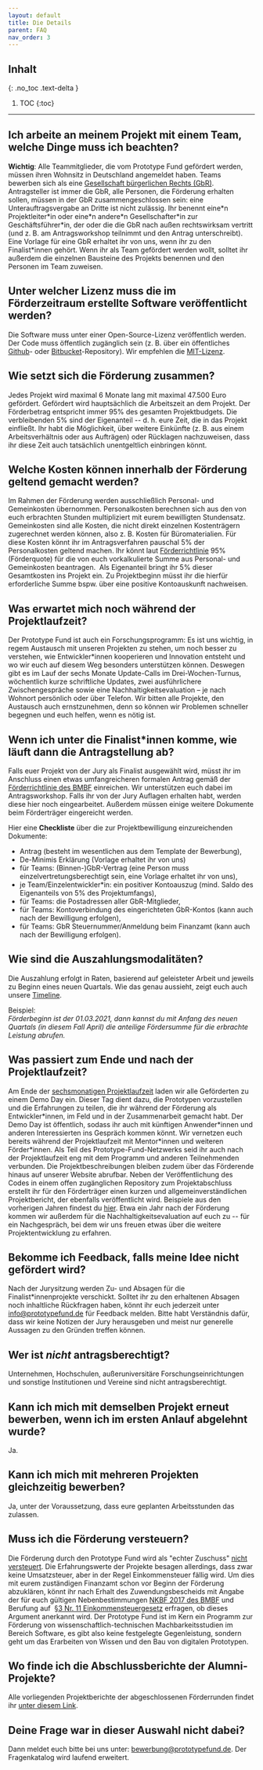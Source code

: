 ```yaml
---
layout: default
title: Die Details
parent: FAQ
nav_order: 3
---
```


## Inhalt
{: .no_toc .text-delta }

1. TOC
{:toc}

---

## Ich arbeite an meinem Projekt mit einem Team, welche Dinge muss ich beachten?

**Wichtig**: Alle Teammitglieder, die vom Prototype Fund gefördert werden, müssen ihren Wohnsitz in Deutschland angemeldet haben. Teams bewerben sich als eine [Gesellschaft bürgerlichen Rechts (GbR)](https://de.wikipedia.org/wiki/Gesellschaft_b%C3%BCrgerlichen_Rechts_%28Deutschland%29). Antragsteller ist immer die GbR, alle Personen, die Förderung erhalten sollen, müssen in der GbR zusammengeschlossen sein: eine Unterauftragsvergabe an Dritte ist nicht zulässig. Ihr benennt eine\*n Projektleiter\*in oder eine\*n andere\*n Gesellschafter\*in zur Geschäftsführer\*in, der oder die die GbR nach außen rechtswirksam vertritt (und z. B. am Antragsworkshop teilnimmt und den Antrag unterschreibt). Eine Vorlage für eine GbR erhaltet ihr von uns, wenn ihr zu den Finalist\*innen gehört. Wenn ihr als Team gefördert werden wollt, solltet ihr außerdem die einzelnen Bausteine des Projekts benennen und den Personen im Team zuweisen.

## Unter welcher Lizenz muss die im Förderzeitraum erstellte Software veröffentlicht werden?

Die Software muss unter einer Open-Source-Lizenz veröffentlich werden. Der Code muss öffentlich zugänglich sein (z. B. über ein öffentliches [Github](https://github.com/)- oder [Bitbucket](https://bitbucket.org/)-Repository). Wir empfehlen die [MIT-Lizenz](https://opensource.org/licenses/MIT).

## Wie setzt sich die Förderung zusammen?

Jedes Projekt wird maximal 6 Monate lang mit maximal 47.500 Euro gefördert. Gefördert wird hauptsächlich die Arbeitszeit an dem Projekt. Der Förderbetrag entspricht immer 95% des gesamten Projektbudgets. Die verbleibenden 5% sind der Eigenanteil -- d. h. eure Zeit, die in das Projekt einfließt. Ihr habt die Möglichkeit, über weitere Einkünfte (z. B. aus einem Arbeitsverhältnis oder aus Aufträgen) oder Rücklagen nachzuweisen, dass ihr diese Zeit auch tatsächlich unentgeltlich einbringen könnt.

## Welche Kosten können innerhalb der Förderung geltend gemacht werden?

Im Rahmen der Förderung werden ausschließlich Personal- und Gemeinkosten übernommen. Personalkosten berechnen sich aus den von euch erbrachten Stunden multipliziert mit eurem bewilligten Stundensatz. Gemeinkosten sind alle Kosten, die nicht direkt einzelnen Kostenträgern zugerechnet werden können, also z. B. Kosten für Büromaterialien. Für diese Kosten könnt ihr im Antragsverfahren pauschal 5% der Personalkosten geltend machen. Ihr könnt laut [Förderrichtlinie](https://www.bmbf.de/foerderungen/bekanntmachung-1395.html) 95% (Förderquote) für die von euch vorkalkulierte Summe aus Personal- und Gemeinkosten beantragen.  Als Eigenanteil bringt ihr 5% dieser Gesamtkosten ins Projekt ein. Zu Projektbeginn müsst ihr die hierfür erforderliche Summe bspw. über eine positive Kontoauskunft nachweisen.

## Was erwartet mich noch während der Projektlaufzeit?

Der Prototype Fund ist auch ein Forschungsprogramm: Es ist uns wichtig, in regem Austausch mit unseren Projekten zu stehen, um noch besser zu verstehen, wie Entwickler\*innen kooperieren und Innovation entsteht und wo wir euch auf diesem Weg besonders unterstützen können. Deswegen gibt es im Lauf der sechs Monate Update-Calls im Drei-Wochen-Turnus, wöchentlich kurze schriftliche Updates, zwei ausführlichere Zwischengespräche sowie eine Nachhaltigkeitsevaluation – je nach Wohnort persönlich oder über Telefon. Wir bitten alle Projekte, den Austausch auch ernstzunehmen, denn so können wir Problemen schneller begegnen und euch helfen, wenn es nötig ist.

## Wenn ich unter die Finalist\*innen komme, wie läuft dann die Antragstellung ab?

Falls euer Projekt von der Jury als Finalist ausgewählt wird, müsst ihr im Anschluss einen etwas umfangreicheren formalen Antrag gemäß der [Förderrichtlinie des BMBF](https://www.bmbf.de/foerderungen/bekanntmachung-1225.html) einreichen. Wir unterstützen euch dabei im Antragsworkshop. Falls ihr von der Jury Auflagen erhalten habt, werden diese hier noch eingearbeitet. Außerdem müssen einige weitere Dokumente beim Förderträger eingereicht werden.

Hier eine **Checkliste** über die zur Projektbewilligung einzureichenden Dokumente:

- Antrag (besteht im wesentlichen aus dem Template der Bewerbung),
- De-Minimis Erklärung (Vorlage erhaltet ihr von uns)
- für Teams: (Binnen-)GbR-Vertrag (eine Person muss einzelvertretungsberechtigt sein, eine Vorlage erhaltet ihr von uns),
- je Team/Einzelentwickler\*in: ein positiver Kontoauszug (mind. Saldo des Eigenanteils von 5% des Projektumfangs),
- für Teams: die Postadressen aller GbR-Mitglieder,
- für Teams: Kontoverbindung des eingerichteten GbR-Kontos (kann auch nach der Bewilligung erfolgen),
- für Teams: GbR Steuernummer/Anmeldung beim Finanzamt (kann auch nach der Bewilligung erfolgen).

## Wie sind die Auszahlungsmodalitäten?

Die Auszahlung erfolgt in Raten, basierend auf geleisteter Arbeit und jeweils zu Beginn eines neuen Quartals. Wie das genau aussieht, zeigt euch auch unsere [Timeline](https://prototypefund.de/bewerbung/timeline/).

Beispiel:\
_Förderbeginn ist der 01.03.2021, dann kannst du mit Anfang des neuen Quartals (in diesem Fall April) die anteilige Fördersumme für die erbrachte Leistung abrufen._

## Was passiert zum Ende und nach der Projektlaufzeit?

Am Ende der [sechsmonatigen Projektlaufzeit](https://prototypefund.de/bewerbung/timeline/) laden wir alle Geförderten zu einem Demo Day ein. Dieser Tag dient dazu, die Prototypen vorzustellen und die Erfahrungen zu teilen, die ihr während der Förderung als Entwickler\*innen, im Feld und in der Zusammenarbeit gemacht habt. Der Demo Day ist öffentlich, sodass ihr auch mit künftigen Anwender\*innen und anderen Interessierten ins Gespräch kommen könnt. Wir vernetzen euch bereits während der Projektlaufzeit mit Mentor\*innen und weiteren Förder\*innen. Als Teil des Prototype-Fund-Netzwerks seid ihr auch nach der Projektlaufzeit eng mit dem Programm und anderen Teilnehmenden verbunden. Die Projektbeschreibungen bleiben zudem über das Förderende hinaus auf unserer Website abrufbar. Neben der Veröffentlichung des Codes in einem offen zugänglichen Repository zum Projektabschluss erstellt ihr für den Förderträger einen kurzen und allgemeinverständlichen Projektbericht, der ebenfalls veröffentlicht wird. Beispiele aus den vorherigen Jahren findest du [hier](https://www.tib.eu/de/suchen/?tx_tibsearch_search%5Bquery%5D=Software-Sprint&tx_tibsearch_search%5Bcnt%5D=20&tx_tibsearch_search%5Bpg%5D=1&tx_tibsearch_search%5BDlicenseModel%5D%5B0%5D=oa). Etwa ein Jahr nach der Förderung kommen wir außerdem für die Nachhaltigkeitsevaluation auf euch zu -- für ein Nachgespräch, bei dem wir uns freuen etwas über die weitere Projektentwicklung zu erfahren.

## Bekomme ich Feedback, falls meine Idee nicht gefördert wird?

Nach der Jurysitzung werden Zu- und Absagen für die Finalist\*innenprojekte verschickt. Solltet ihr zu den erhaltenen Absagen noch inhaltliche Rückfragen haben, könnt ihr euch jederzeit unter <info@prototypefund.de> für Feedback melden. Bitte habt Verständnis dafür, dass wir keine Notizen der Jury herausgeben und meist nur generelle Aussagen zu den Gründen treffen können.

## Wer ist _nicht_ antragsberechtigt?

Unternehmen, Hochschulen, außeruniversitäre Forschungseinrichtungen und sonstige Institutionen und Vereine sind nicht antragsberechtigt.

## Kann ich mich mit demselben Projekt erneut bewerben, wenn ich im ersten Anlauf abgelehnt wurde?

Ja.

## Kann ich mich mit mehreren Projekten gleichzeitig bewerben?

Ja, unter der Voraussetzung, dass eure geplanten Arbeitsstunden das zulassen.

## Muss ich die Förderung versteuern?

Die Förderung durch den Prototype Fund wird als "echter Zuschuss" [nicht versteuert](https://www.haufe.de/finance/finance-office-professional/zuwendungen-aus-oeffentlichen-kassen-zur-projektfoerderung_idesk_PI11525_HI1580562.html). Die Erfahrungswerte der Projekte besagen allerdings, dass zwar keine Umsatzsteuer, aber in der Regel Einkommensteuer fällig wird. Um dies mit eurem zuständigen Finanzamt schon vor Beginn der Förderung abzuklären, könnt ihr nach Erhalt des Zuwendungsbescheids mit Angabe der für euch gültigen Nebenbestimmungen [NKBF 2017 des BMBF](https://www.bmbf.de/foerderungen/bekanntmachung-1429.html) und Berufung auf  [§3 Nr. 11 Einkommensteuergesetz](https://www.gesetze-im-internet.de/estg/__3.html) erfragen, ob dieses Argument anerkannt wird. Der Prototype Fund ist im Kern ein Programm zur Förderung von wissenschaftlich-technischen Machbarkeitsstudien im Bereich Software, es gibt also keine festgelegte Gegenleistung, sondern geht um das Erarbeiten von Wissen und den Bau von digitalen Prototypen.

## Wo finde ich die Abschlussberichte der Alumni-Projekte?

Alle vorliegenden Projektberichte der abgeschlossenen Förderrunden findet ihr [unter diesem Link](https://www.tib.eu/de/suchen/?tx_tibsearch_search%5Bquery%5D=Software-Sprint&tx_tibsearch_search%5Bcnt%5D=20&tx_tibsearch_search%5Bpg%5D=1&tx_tibsearch_search%5BDlicenseModel%5D%5B0%5D=oa).

## Deine Frage war in dieser Auswahl nicht dabei?

Dann meldet euch bitte bei uns unter: <bewerbung@prototypefund.de>. Der Fragenkatalog wird laufend erweitert.
